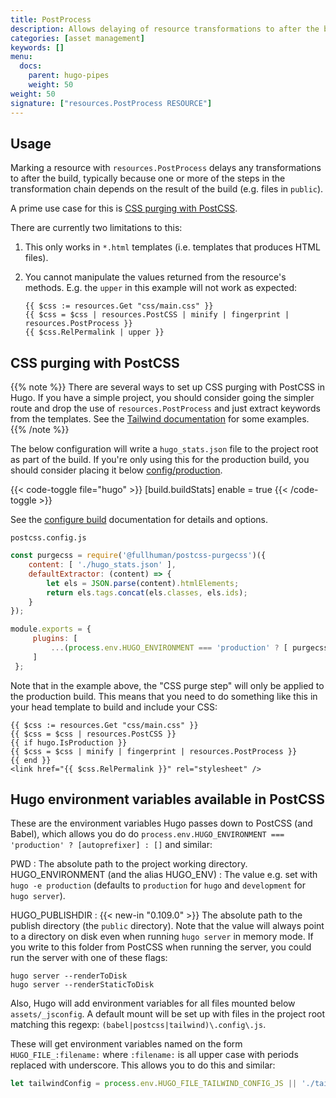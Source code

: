 ```yaml
---
title: PostProcess
description: Allows delaying of resource transformations to after the build.
categories: [asset management]
keywords: []
menu:
  docs:
    parent: hugo-pipes
    weight: 50
weight: 50
signature: ["resources.PostProcess RESOURCE"]
---
```


## Usage

Marking a resource with `resources.PostProcess` delays any transformations to after the build, typically because one or more of the steps in the transformation chain depends on the result of the build (e.g. files in `public`).

A prime use case for this is [CSS purging with PostCSS](#css-purging-with-postcss).

There are currently two limitations to this:

1. This only works in `*.html` templates (i.e. templates that produces HTML files).
2. You cannot manipulate the values returned from the resource's methods. E.g. the `upper` in this example will not work as expected:

    ```go-html-template
    {{ $css := resources.Get "css/main.css" }}
    {{ $css = $css | resources.PostCSS | minify | fingerprint | resources.PostProcess }}
    {{ $css.RelPermalink | upper }}
    ```

## CSS purging with PostCSS

{{% note %}}
There are several ways to set up CSS purging with PostCSS in Hugo. If you have a simple project, you should consider going the simpler route and drop the use of `resources.PostProcess` and just extract keywords from the templates. See the [Tailwind documentation](https://tailwindcss.com/docs/controlling-file-size/#app) for some examples.
{{% /note %}}

The below configuration will write a `hugo_stats.json` file to the project root as part of the build. If you're only using this for the production build, you should consider placing it below [config/production](/getting-started/configuration/#configuration-directory).

<!-- TODO (jmm) writeStats => build.buildStats -->

{{< code-toggle file="hugo" >}}
[build.buildStats]
  enable = true
{{< /code-toggle >}}

See the [configure build] documentation for details and options.

[configure build]: http://localhost:1313/getting-started/configuration/#configure-build

`postcss.config.js`

```js
const purgecss = require('@fullhuman/postcss-purgecss')({
    content: [ './hugo_stats.json' ],
    defaultExtractor: (content) => {
        let els = JSON.parse(content).htmlElements;
        return els.tags.concat(els.classes, els.ids);
    }
});

module.exports = {
     plugins: [
         ...(process.env.HUGO_ENVIRONMENT === 'production' ? [ purgecss ] : [])
     ]
 };
```

Note that in the example above, the "CSS purge step" will only be applied to the production build. This means that you need to do something like this in your head template to build and include your CSS:

```go-html-template
{{ $css := resources.Get "css/main.css" }}
{{ $css = $css | resources.PostCSS }}
{{ if hugo.IsProduction }}
{{ $css = $css | minify | fingerprint | resources.PostProcess }}
{{ end }}
<link href="{{ $css.RelPermalink }}" rel="stylesheet" />
```


## Hugo environment variables available in PostCSS

These are the environment variables Hugo passes down to PostCSS (and Babel), which allows you do do `process.env.HUGO_ENVIRONMENT === 'production' ? [autoprefixer] : []` and similar:

PWD
: The absolute path to the project working directory.
HUGO_ENVIRONMENT (and the alias HUGO_ENV)
: The value e.g. set with `hugo -e production` (defaults to `production` for `hugo` and `development` for `hugo server`).

HUGO_PUBLISHDIR
: {{< new-in "0.109.0" >}} The absolute path to the publish directory (the `public` directory). Note that the value will always point to a directory on disk even when running `hugo server` in memory mode. If you write to this folder from PostCSS when running the server, you could run the server with one of these flags:

```text
hugo server --renderToDisk
hugo server --renderStaticToDisk
```

Also, Hugo will add environment variables for all files mounted below `assets/_jsconfig`. A default mount will be set up with files in the project root matching this regexp: `(babel|postcss|tailwind)\.config\.js`.

These will get environment variables named on the form `HUGO_FILE_:filename:` where `:filename:` is all upper case with periods replaced with underscore. This allows you to do this and similar:

```js
let tailwindConfig = process.env.HUGO_FILE_TAILWIND_CONFIG_JS || './tailwind.config.js';
```
